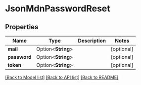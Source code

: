 # JsonMdnPasswordReset

## Properties

Name | Type | Description | Notes
------------ | ------------- | ------------- | -------------
**mail** | Option<**String**> |  | [optional]
**password** | Option<**String**> |  | [optional]
**token** | Option<**String**> |  | [optional]

[[Back to Model list]](../README.md#documentation-for-models) [[Back to API list]](../README.md#documentation-for-api-endpoints) [[Back to README]](../README.md)


